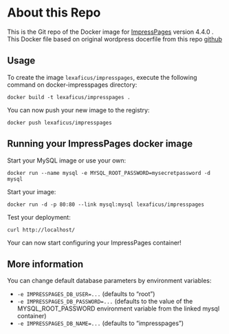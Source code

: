 # About this Repo

This is the Git repo of the Docker image for [ImpressPages](https://www.impresspages.org) version 4.4.0 .
This Docker file based on original wordpress docerfile from this repo [github](https://github.com/docker-library/wordpress)

Usage
-----

To create the image `lexaficus/impresspages`, execute the following command on docker-impresspages directory:
  
    docker build -t lexaficus/impresspages .

You can now push your new image to the registry:
  
    docker push lexaficus/impresspages

Running your ImpressPages docker image
--------------------------------------

Start your MySQL image or use your own:
  
    docker run --name mysql -e MYSQL_ROOT_PASSWORD=mysecretpassword -d mysql

Start your image:

    docker run -d -p 80:80 --link mysql:mysql lexaficus/impresspages

Test your deployment:

    curl http://localhost/

Your can now start configuring your ImpressPages container!

More information
----------------

You can change default database parameters by environment variables:
* `-e IMPRESSPAGES_DB_USER=...` (defaults to “root”)
* `-e IMPRESSPAGES_DB_PASSWORD=...` (defaults to the value of the MYSQL_ROOT_PASSWORD environment variable from the linked mysql container)
* `-e IMPRESSPAGES_DB_NAME=...` (defaults to “impresspages”)
  